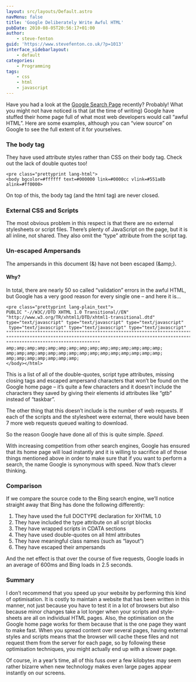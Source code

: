 ```yaml
---
layout: src/layouts/Default.astro
navMenu: false
title: 'Google Deliberately Write Awful HTML'
pubDate: 2010-08-05T20:56:17+01:00
author:
    - steve-fenton
guid: 'https://www.stevefenton.co.uk/?p=1013'
interface_sidebarlayout:
    - default
categories:
    - Programming
tags:
    - css
    - html
    - javascript
---
```


Have you had a look at the [Google Search Page](https://www.google.co.uk/) recently? Probably! What you might not have noticed is that (at the time of writing) Google have stuffed their home page full of what most web developers would call “awful HTML”. Here are some examples, although you can “view source” on Google to see the full extent of it for yourselves.

### The body tag

They have used attribute styles rather than CSS on their body tag. Check out the lack of double quotes too!

```
<pre class="prettyprint lang-html">
<body bgcolor=#ffffff text=#000000 link=#0000cc vlink=#551a8b alink=#ff0000>
```

On top of this, the body tag (and the html tag) are never closed.

### External CSS and Scripts

The most obvious problem in this respect is that there are no external stylesheets or script files. There’s plenty of JavaScript on the page, but it is all inline, not shared. They also omit the “type” attribute from the script tag.

### Un-escaped Ampersands

The ampersands in this document (&amp;) have not been escaped (&amp;amp;).

#### Why?

In total, there are nearly 50 so called “validation” errors in the awful HTML, but Google has a very good reason for every single one – and here it is…

```
<pre class="prettyprint lang-plain_text">
PUBLIC "-//W3C//DTD XHTML 1.0 Transitional//EN" "http://www.w3.org/TR/xhtml1/DTD/xhtml1-transitional.dtd"
type="text/javascript" type="text/javascript" type="text/javascript"
 type="text/javascript" type="text/javascript" type="text/javascript"
""""""""""""""""""""""""""""""""""""""""""""""""""""""""""""""""""""""""""""""""""""""""""""""""""""""""
""""""""""""""""""""""""""""""""""""""""""""""""""""""""""""""""""""""""""""""""""""""""""""""""""""""""
""""""""""""""""""""""""""""""""""""
amp;amp;amp;amp;amp;amp;amp;amp;amp;amp;amp;amp;amp;amp;amp;
amp;amp;amp;amp;amp;amp;amp;amp;amp;amp;amp;amp;amp;amp;amp;
amp;amp;amp;amp;amp;amp;amp;
</body></html>
```

This is a list of all of the double-quotes, script type attributes, missing closing tags and escaped ampersand characters that won’t be found on the Google home page – it’s quite a few characters and it doesn’t include the characters they saved by giving their elements id attributes like “gtb” instead of “taskbar”.

The other thing that this doesn’t include is the number of web requests. If each of the scripts and the stylesheet were external, there would have been 7 more web requests queued waiting to download.

So the reason Google have done all of this is quite simple. *Speed*.

With increasing competition from other search engines, Google has ensured that its home page will load instantly and it is willing to sacrifice all of those things mentioned above in order to make sure that if you want to perform a search, the name Google is synonymous with speed. Now that’s clever thinking.

### Comparison

If we compare the source code to the Bing search engine, we’ll notice straight away that Bing has done the following differently:

1. They have used the full DOCTYPE declaration for XHTML 1.0
2. They have included the type attribute on all script blocks
3. They have wrapped scripts in CDATA sections
4. They have used double-quotes on all html attributes
5. They have meaningful class names (such as “layout”)
6. They have escaped their ampersands

And the net effect is that over the course of five requests, Google loads in an average of 600ms and Bing loads in 2.5 seconds.

### Summary

I don’t recommend that you speed up your website by performing this kind of optimisation. It is costly to maintain a website that has been written in this manner, not just because you have to test it in a lot of browsers but also because minor changes take a lot longer when your scripts and style-sheets are all on individual HTML pages. Also, the optimisation on the Google home page works for them because that is the one page they want to make fast. When you spread content over several pages, having external styles and scripts means that the browser will cache these files and not request them from the server for each page, so by following these optimisation techniques, you might actually end up with a slower page.

Of course, in a year’s time, all of this fuss over a few kilobytes may seem rather bizarre when new technology makes even large pages appear instantly on our screens.

</body></html>